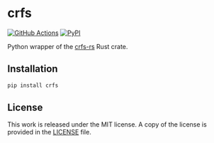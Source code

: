 # crfs

[![GitHub Actions](https://github.com/messense/crfs-rs/workflows/Python/badge.svg)](https://github.com/messense/crfs-rs/actions?query=workflow%3APython)
[![PyPI](https://img.shields.io/pypi/v/crfs.svg)](https://pypi.org/project/crfs)

Python wrapper of the [crfs-rs](https://github.com/messense/crfs-rs) Rust crate.

## Installation

```bash
pip install crfs
```

## License

This work is released under the MIT license. A copy of the license is provided in the [LICENSE](../LICENSE) file.
